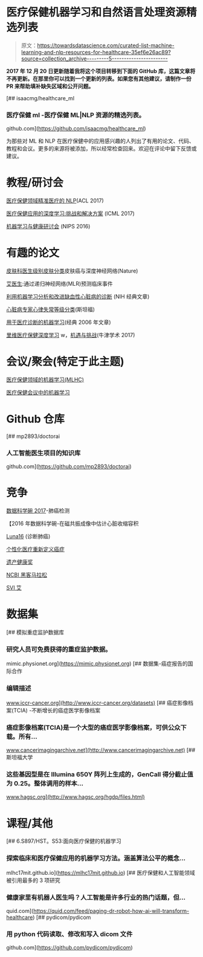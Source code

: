 # 医疗保健机器学习和自然语言处理资源精选列表

> 原文：<https://towardsdatascience.com/curated-list-machine-learning-and-nlp-resources-for-healthcare-35ef6e26ac89?source=collection_archive---------5----------------------->

**2017 年 12 月 20 日更新随着我将这个项目转移到下面的 GitHub 库，这篇文章将不再更新。在那里你可以找到一个更新的列表。如果您有其他建议，请制作一份 PR 来帮助填补缺失区域和公开问题。**

[](https://github.com/isaacmg/healthcare_ml) [## isaacmg/healthcare_ml

### 医疗保健 ml -医疗保健 ML|NLP 资源的精选列表。

github.com](https://github.com/isaacmg/healthcare_ml) 

为那些对 ML 和 NLP 在医疗保健中的应用感兴趣的人列出了有用的论文、代码、教程和会议。更多的来源将被添加，所以经常检查回来。欢迎在评论中留下反馈或建议。

# 教程/研讨会

[医疗保健领域精准医疗的 NLP](https://www.microsoft.com/en-us/research/wp-content/uploads/2017/07/1707_tutorial.pdf)(ACL 2017)

[医疗保健应用的深度学习:挑战和解决方案](https://sites.google.com/view/icml2017-deep-health-tutorial/home) (ICML 2017)

[机器学习与健康研讨会](http://www.nipsml4hc.ws') (NIPS 2016)

# 有趣的论文

[皮肤科医生级别皮肤分类](https://www.nature.com/articles/nature21056.epdf)皮肤癌与深度神经网络(Nature)

[艾医生](http://proceedings.mlr.press/v56/Choi16.html):通过递归神经网络(MLR)预测临床事件

[利用机器学习分析和改进缺血性心脏病的诊断](https://www.researchgate.net/profile/Ciril_Groselj/publication/13073808_Analysing_and_improving_the_diagnosis_of_ischaemic_heart_disease_with_machine_learning/links/0912f5111670fd9dbd000000.pdf) (NIH 经典文章)

[心脏病专家心律失常等级分类](https://arxiv.org/pdf/1707.01836.pdf)(斯坦福)

[用于医疗诊断的机器学习](http://citeseerx.ist.psu.edu/viewdoc/download?doi=10.1.1.96.184&rep=rep1&type=pdfmazon.com)(经典 2006 年文章)

[里维医疗保健深度学习](https://academic.oup.com/bib/article-abstract/3800524/Deep-learning-for-healthcare-review-opportunities) w，[机遇与挑战](https://academic.oup.com/bib/article-abstract/3800524/Deep-learning-for-healthcare-review-opportunities)(牛津学术 2017)

# 会议/聚会(特定于此主题)

[医疗保健领域的机器学习(MLHC)](http://mucmd.org)

[医疗保健会议中的机器学习](http://www.meetup.com/Machine-Learning-in-Health/)

# Github 仓库

[](https://github.com/mp2893/doctorai) [## mp2893/doctorai

### 人工智能医生项目的知识库

github.com](https://github.com/mp2893/doctorai) 

# 竞争

[数据科学碗 2017](https://www.kaggle.com/c/data-science-bowl-2017)-肺癌检测

【2016 年数据科学碗-在磁共振成像中估计心脏收缩容积

[Luna16](https://luna16.grand-challenge.org) (诊断肺癌)

[个性化医疗重新定义癌症](https://www.kaggle.com/c/msk-redefining-cancer-treatment)

[遗产健康奖](https://www.kaggle.com/c/hhp)

[NCBI 黑客马拉松](https://ncbi-hackathons.github.io)

[SVI 艾](https://sv.ai/hackathon/)

# 数据集

[](https://mimic.physionet.org) [## 模拟重症监护数据库

### 研究人员可免费获得的重症监护数据。

mimic.physionet.org](https://mimic.physionet.org) [](http://www.iccr-cancer.org/datasets) [## 数据集-癌症报告的国际合作

### 编辑描述

www.iccr-cancer.org](http://www.iccr-cancer.org/datasets) [](http://www.cancerimagingarchive.net) [## 癌症影像档案(TCIA) -不断增长的癌症医学影像档案

### 癌症影像档案(TCIA)是一个大型的癌症医学影像档案，可供公众下载。所有…

www.cancerimagingarchive.net](http://www.cancerimagingarchive.net)  [## 斯坦福大学

### 这些基因型是在 Illumina 650Y 阵列上生成的，GenCall 得分截止值为 0.25。整体调用的样本…

www.hagsc.org](http://www.hagsc.org/hgdp/files.html) 

# 课程/其他

 [## 6.S897/HST。S53:面向医疗保健的机器学习

### 探索临床和医疗保健应用的机器学习方法。涵盖算法公平的概念…

mlhc17mit.github.io](https://mlhc17mit.github.io) [](https://quid.com/feed/paging-dr-robot-how-ai-will-transform-healthcare) [## 医疗保健和人工智能领域被引用最多的 3 项研究

### 健康家里有机器人医生吗？人工智能是许多行业的热门话题，但…

quid.com](https://quid.com/feed/paging-dr-robot-how-ai-will-transform-healthcare) [](https://github.com/pydicom/pydicom) [## pydicom/pydicom

### 用 python 代码读取、修改和写入 dicom 文件

github.com](https://github.com/pydicom/pydicom)